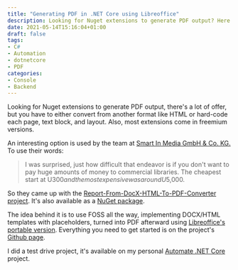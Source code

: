 ```yaml
---
title: "Generating PDF in .NET Core using Libreoffice"
description: Looking for Nuget extensions to generate PDF output? Here's an interesting option that uses templates in DOCX/HTML and performs the conversion.
date: 2021-05-14T15:16:04+01:00
draft: false
tags:
- C#
- Automation
- dotnetcore
- PDF
categories:
- Console
- Backend 
---
```

Looking for Nuget extensions to generate PDF output, there's a lot of offer, but you have to either convert from another format like HTML or hard-code each page, text block, and layout. Also, most extensions come in freemium versions.

An interesting option is used by the team at [Smart In Media GmbH & Co. KG.](https://www.smartinmedia.com/) To use their words:
>I was surprised, just how difficult that endeavor is if you don't want to pay huge amounts of money to commercial libraries. The cheapest start at U$300 and the most expensive was around U$5,000.

So they came up with the [Report-From-DocX-HTML-To-PDF-Converter project](https://github.com/smartinmedia/Net-Core-DocX-HTML-To-PDF-Converter). It's also available as a [NuGet package](https://www.nuget.org/packages/DocXToPdfConverter/).

The idea behind it is to use FOSS all the way, implementing DOCX/HTML templates with placeholders, turned into PDF afterward using [Libreoffice's portable version](https://www.libreoffice.org/download/portable-versions/).
Everything you need to get started is on the project's [Github page](https://github.com/smartinmedia/Net-Core-DocX-HTML-To-PDF-Converter).

I did a test drive project, it's available on my personal [Automate .NET Core](https://github.com/ozzie-eu/automate-dotnetcore) project.
